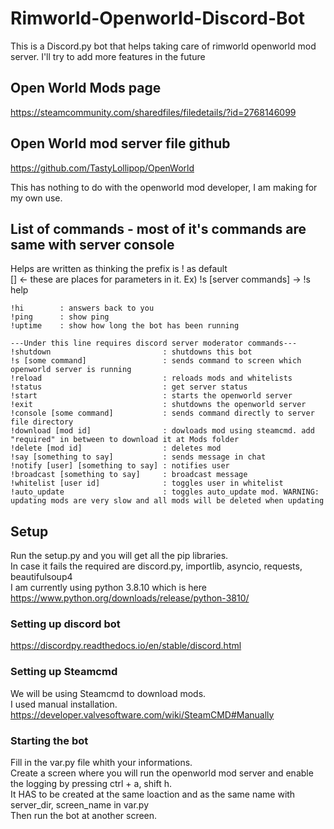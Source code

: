 # Rimworld-Openworld-Discord-Bot
This is a Discord.py bot that helps taking care of rimworld openworld mod server.
I'll try to add more features in the future


## Open World Mods page

https://steamcommunity.com/sharedfiles/filedetails/?id=2768146099

## Open World mod server file github

https://github.com/TastyLollipop/OpenWorld


This has nothing to do with the openworld mod developer, I am making for my own use.

## List of commands - most of it's commands are same with server console
Helps are written as thinking the prefix is ! as default    
[] <- these are places for parameters in it. Ex) !s [server commands] -> !s help
```
!hi        : answers back to you
!ping      : show ping
!uptime    : show how long the bot has been running

---Under this line requires discord server moderator commands---
!shutdown                         : shutdowns this bot
!s [some command]                 : sends command to screen which openworld server is running
!reload                           : reloads mods and whitelists   
!status                           : get server status   
!start                            : starts the openworld server
!exit                             : shutdowns the openworld server
!console [some command]           : sends command directly to server file directory   
!download [mod id]                : dowloads mod using steamcmd. add "required" in between to download it at Mods folder
!delete [mod id]                  : deletes mod
!say [something to say]           : sends message in chat   
!notify [user] [something to say] : notifies user   
!broadcast [something to say]     : broadcast message   
!whitelist [user id]              : toggles user in whitelist
!auto_update                      : toggles auto_update mod. WARNING: updating mods are very slow and all mods will be deleted when updating
```

## Setup
Run the setup.py and you will get all the pip libraries.   
In case it fails the required are discord.py, importlib, asyncio, requests, beautifulsoup4    
I am currently using python 3.8.10 which is here https://www.python.org/downloads/release/python-3810/

### Setting up discord bot
https://discordpy.readthedocs.io/en/stable/discord.html
### Setting up Steamcmd
We will be using Steamcmd to download mods.   
I used manual installation.   
https://developer.valvesoftware.com/wiki/SteamCMD#Manually
### Starting the bot
Fill in the var.py file whith your informations.   
Create a screen where you will run the openworld mod server and enable the logging by pressing ctrl + a, shift h.      
It HAS to be created at the same loaction and as the same name with server_dir, screen_name in var.py      
Then run the bot at another screen.   
